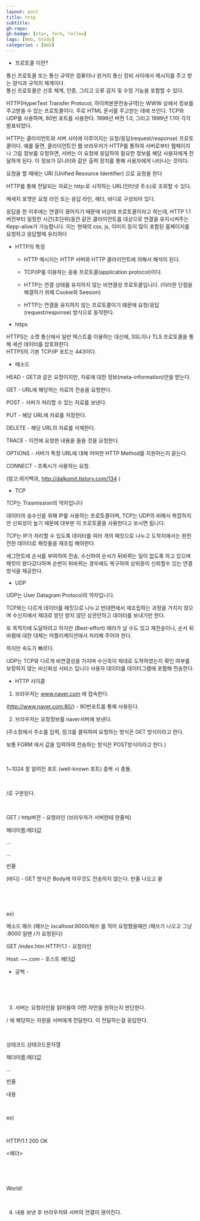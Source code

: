 ```yaml
---
layout: post
title: http
subtitle: 
gh-repo: 
gh-badge: [star, fork, follow]
tags: [Web, Study]
categories : [Web]
---
```

* 프로토콜 이란?

통신 프로토콜 또는 통신 규약은 컴퓨터나 원거리 통신 장비 사이에서 메시지를 주고 받는 양식과 규칙의 체계이다.   
통신 프로토콜은 신호 체계, 인증, 그리고 오류 감지 및 수정 기능을 포함할 수 있다.   


HTTP(HyperText Transfer Protocol, 하이퍼본문전송규약)는 WWW 상에서 정보를 주고받을 수 있는 프로토콜이다. 주로 HTML 문서를 주고받는 데에 쓰인다. TCP와 UDP를 사용하며, 80번 포트를 사용한다. 1996년 버전 1.0, 그리고 1999년 1.1이 각각 발표되었다.

HTTP는 클라이언트와 서버 사이에 이루어지는 요청/응답(request/response) 프로토콜이다. 예를 들면, 클라이언트인 웹 브라우저가 HTTP를 통하여 서버로부터 웹페이지나 그림 정보를 요청하면, 서버는 이 요청에 응답하여 필요한 정보를 해당 사용자에게 전달하게 된다. 이 정보가 모니터와 같은 출력 장치를 통해 사용자에게 나타나는 것이다.

요청을 할 때에는 URI (Unified Resource Identifier) 으로 요청을 한다


HTTP를 통해 전달되는 자료는 http:로 시작하는 URL(인터넷 주소)로 조회할 수 있다.


메세지 포맷은 요청 라인 또는 응답 라인, 헤더, 바디로 구성되어 있다. 

응답을 한 이후에는 연결이 끊어지기 때문에 비상태 프로토콜이라고 하는데, HTTP 1.1버전부터 일정한 시간(초단위)동안 같은 클라이언트를 대상으로 연결을 유지시켜주는 Kepp-alive가 가능합니다. 이는 현재의 css, js, 이미지 등이 많이 포함된 홈페이지를 요청하고 응답할때 유리하다

* HTTP의 특징  

    - HTTP 메시지는 HTTP 서버와 HTTP 클라이언트에 의해서 해석이 된다.

    - TCP/IP를 이용하는 응용 프로토콜(application protocol)이다.

    - HTTP는 연결 상태를 유지하지 않는 비연결성 프로토콜입니다. (이러한 단점을 해결하기 위해 Cookie와 Seesion)

    - HTTP는 연결을 유지하지 않는 프로토콜이기 떄문에 요청/응답(request/response) 방식으로 동작한다.

* https

HTTPS는 소켓 통신에서 일반 텍스트를 이용하는 대신에, SSL이나 TLS 프로토콜을 통해 세션 데이터를 암호화한다.   
HTTPS의 기본 TCP/IP 포트는 443이다.  


* 메소드 

HEAD - GET과 같은 요청이지만, 자료에 대한 정보(meta-information)만을 받는다.

GET - URL에 해당하는 자료의 전송을 요청한다.

POST - 서버가 처리할 수 있는 자료를 보낸다.

PUT - 해당 URL에 자료를 저장한다.

DELETE - 해당 URL의 자료를 삭제한다.

TRACE - 이전에 요청한 내용을 들을 것을 요청한다.

OPTIONS - 서버가 특정 URL에 대해 어떠한 HTTP Method를 지원하는지 묻는다.

CONNECT - 프록시가 사용하는 요청.

(참고:위키백과, http://dalkomit.tistory.com/134 )

* TCP

TCP는 Trasmission의 약자입니다

데이터의 송수신을 위해 IP를 사용하는 프로토콜이며, TCP는 UDP의 비해서 복잡하지만 신뢰성이 높기 때문에 대부분 이 프로토콜을 사용한다고 보시면 됩니다.  

TCP는 IP가 처리할 수 있도록 데이터를 여러 개의 패킷으로 나누고 도착지에서는 완전전한 데이터로 패킷들을 재조립 해야한다.

세그먼트에 순서를 부여하여 전송, 수신하여 순서가 뒤바뀌는 일이 없도록 하고 있으며 패킷이 왔다갔다하며 순번이 뒤바뀌는 경우에도 복구하여 상위층이 신뢰할수 있는 연결방식을 제공한다. 

* UDP 

UDP는 User Datagram Protocol의 약자입니다.

TCP와는 다르게 데이터를 패킷으로 나누고 반대편에서 재조립하는 과정을 거치지 않으며 수신지에서 제대로 받던 받지 않던 상관안하고 데이터를 보내기만 한다.

또 목적지에 도달하려고 하지만 (Best-effort) 에러가 날 수도 있고 재전송이나, 순서 뒤바뀜에 대한 대체는 어플리케이션에서 처리해 주어야 한다.

하지만 속도가 빠르다.

UDP는 TCP와 다르게 비연결성을 가지며 수신측이 제대로 도착하였는지 확인 여부를 보장하지 않는 비신뢰성 서비스 입니다 사용자 데이터를 데이터그램에 포함해 전송한다.

* HTTP 사이클

1) 브라우저는 www.naver.com 에 접속한다. 

(http://www.naver.com:80/) - 80번포트를 통해 사용된다.

2) 브라우저는 요청정보를 naver서버에 보낸다.

(주소창에서 주소를 입력, 링크를 클릭하여 요청하는 방식은 GET 방식이라고 한다.

보통 FORM 에서 값을 입력하여 전송하는 방식은 POST방식이라고 한다.)

​

1~1024 잘 알려진 포트 (well-known 포트) 중복 시 충돌.

​

/로 구분된다.

​

GET / http버전 - 요청라인 (브라우저가 서버한테 한줄씩)

헤더이름:헤더값 

...

...

빈줄 

(바디) - GET 방식은 Body에 아무것도 전송하지 않는다. 빈줄 나오고 끝

​

​

ex)

메소드 패쓰 (패쓰는 localhost:9000/패쓰 를 적어 요청했을때만 /패쓰가 나오고 그냥 :9000 일땐 /가 요청된다)

GET /index.htm HTTP/1.1 - 요청라인

Host: ~~.com - 호스트 헤더값

- 공백 -

​

​

3) 서버는 요청라인을 읽어들여 어떤 자언을 원하는지 판단한다.

/ 에 해당하는 자원을 서버에게 전달한다. 이 전달하는걸 응답한다.

​

상태코드 상태코드문자열 

헤더이름:헤더값 

...

빈줄 

내용

​

ex) 

​

HTTP/1.1 200 OK

<헤더>

​

<HTML>

<HEAD>

<TITLE>Hello!</TITLE>

</HEAD>

​

<BODY>

<p>World!</p>

</BODY>

</HTML>

​

4) 내용 보낸 후 브라우저와 서버의 연결이 끊어진다.

​

​



